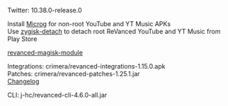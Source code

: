 Twitter: 10.38.0-release.0  

Install [Microg](https://github.com/ReVanced/GmsCore/releases) for non-root YouTube and YT Music APKs  
Use [zygisk-detach](https://github.com/j-hc/zygisk-detach) to detach root ReVanced YouTube and YT Music from Play Store  

[revanced-magisk-module](https://github.com/j-hc/revanced-magisk-module)
  
Integrations: crimera/revanced-integrations-1.15.0.apk  
Patches: crimera/revanced-patches-1.25.1.jar  
[Changelog](https://github.com/crimera/piko/releases/tag/v1.25.1)

CLI: j-hc/revanced-cli-4.6.0-all.jar    
